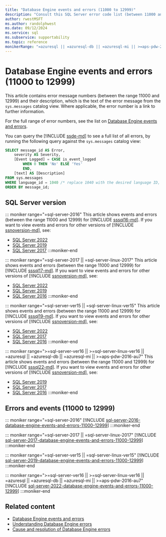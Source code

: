 ```yaml
---
title: "Database Engine events and errors (11000 to 12999)"
description: "Consult this SQL Server error code list (between 11000 and 12999) to find explanations for error messages for SQL Server database engine events."
author: rwestMSFT
ms.author: randolphwest
ms.date: 09/12/2024
ms.service: sql
ms.subservice: supportability
ms.topic: reference
monikerRange: "=azuresql || =azuresql-db || =azuresql-mi || >=aps-pdw-2016-au7 || >=sql-server-2016 || >=sql-server-linux-2017"
---
```

# Database Engine events and errors (11000 to 12999)

This article contains error message numbers (between the range 11000 and 12999) and their description, which is the text of the error message from the `sys.messages` catalog view. Where applicable, the error number is a link to further information.

For the full range of error numbers, see the list on [Database Engine events and errors](database-engine-events-and-errors.md#errors-and-events).

You can query the [!INCLUDE [ssde-md](../../includes/ssde-md.md)] to see a full list of all errors, by running the following query against the `sys.messages` catalog view:

```sql
SELECT message_id AS Error,
    severity AS Severity,
    [Event Logged] = CASE is_event_logged
        WHEN 0 THEN 'No' ELSE 'Yes'
        END,
    [text] AS [Description]
FROM sys.messages
WHERE language_id = 1040 /* replace 1040 with the desired language ID, such as 1033 for US English */
ORDER BY message_id;
```

## SQL Server version

::: moniker range="=sql-server-2016"
This article shows events and errors (between the range 11000 and 12999) for [!INCLUDE [sssql16-md](../../includes/sssql16-md.md)]. If you want to view events and errors for other versions of [!INCLUDE [ssnoversion-md](../../includes/ssnoversion-md.md)], see:

- [SQL Server 2022](?view=sql-server-ver16&preserve-view=true)
- [SQL Server 2019](?view=sql-server-ver15&preserve-view=true)
- [SQL Server 2017](?view=sql-server-2017&preserve-view=true)
:::moniker-end

::: moniker range="=sql-server-2017 || =sql-server-linux-2017"
This article shows events and errors (between the range 11000 and 12999) for [!INCLUDE [sssql17-md](../../includes/sssql17-md.md)]. If you want to view events and errors for other versions of [!INCLUDE [ssnoversion-md](../../includes/ssnoversion-md.md)], see:

- [SQL Server 2022](?view=sql-server-ver16&preserve-view=true)
- [SQL Server 2019](?view=sql-server-ver15&preserve-view=true)
- [SQL Server 2016](?view=sql-server-2016&preserve-view=true)
:::moniker-end

::: moniker range="=sql-server-ver15 || =sql-server-linux-ver15"
This article shows events and errors (between the range 11000 and 12999) for [!INCLUDE [sssql19-md](../../includes/sssql19-md.md)]. If you want to view events and errors for other versions of [!INCLUDE [ssnoversion-md](../../includes/ssnoversion-md.md)], see:

- [SQL Server 2022](?view=sql-server-ver16&preserve-view=true)
- [SQL Server 2017](?view=sql-server-2017&preserve-view=true)
- [SQL Server 2016](?view=sql-server-2016&preserve-view=true)
:::moniker-end

::: moniker range=">=sql-server-ver16 || >=sql-server-linux-ver16 || =azuresql || =azuresql-db || =azuresql-mi || >=aps-pdw-2016-au7"
This article shows events and errors (between the range 11000 and 12999) for [!INCLUDE [sssql22-md](../../includes/sssql22-md.md)]. If you want to view events and errors for other versions of [!INCLUDE [ssnoversion-md](../../includes/ssnoversion-md.md)], see:

- [SQL Server 2019](?view=sql-server-ver15&preserve-view=true)
- [SQL Server 2017](?view=sql-server-2017&preserve-view=true)
- [SQL Server 2016](?view=sql-server-2016&preserve-view=true)
:::moniker-end

## Errors and events (11000 to 12999)

::: moniker range="=sql-server-2016"
[!INCLUDE [sql-server-2016-database-engine-events-and-errors-11000-12999](includes/sql-server-2016-database-engine-events-and-errors-11000-12999.md)]
:::moniker-end

::: moniker range="=sql-server-2017 || =sql-server-linux-2017"
[!INCLUDE [sql-server-2017-database-engine-events-and-errors-11000-12999](includes/sql-server-2017-database-engine-events-and-errors-11000-12999.md)]
:::moniker-end

::: moniker range="=sql-server-ver15 || =sql-server-linux-ver15"
[!INCLUDE [sql-server-2019-database-engine-events-and-errors-11000-12999](includes/sql-server-2019-database-engine-events-and-errors-11000-12999.md)]
:::moniker-end

::: moniker range=">=sql-server-ver16 || >=sql-server-linux-ver16 || =azuresql || =azuresql-db || =azuresql-mi || >=aps-pdw-2016-au7"
[!INCLUDE [sql-server-2022-database-engine-events-and-errors-11000-12999](includes/sql-server-2022-database-engine-events-and-errors-11000-12999.md)]
:::moniker-end

## Related content

- [Database Engine events and errors](database-engine-events-and-errors.md)
- [Understanding Database Engine errors](../../relational-databases/errors-events/understanding-database-engine-errors.md)
- [Cause and resolution of Database Engine errors](/previous-versions/sql/sql-server-2016/ms365262(v=sql.130))
